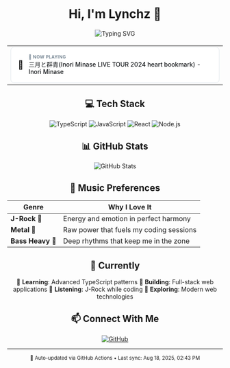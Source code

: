 <div align="center">

# Hi, I'm Lynchz 👋

<div style="margin: 20px 0;">
  <img src="https://readme-typing-svg.herokuapp.com?font=Inter&weight=300&size=22&duration=3000&pause=1000&color=374151&center=true&vCenter=true&width=435&lines=CS+Student+%26+Music+Enthusiast;J-Rock+%26+Metal+Fan;TypeScript+Developer" alt="Typing SVG" />
</div>

<!-- Spotify Now Playing -->
<table align="center" style="border: none;">
  <tr>
    <td align="center" style="border: none;">
      <div style="background: #ffffff; border: 1px solid #e1e8ed; border-radius: 8px; padding: 16px; min-width: 300px;">
        <div style="display: flex; align-items: center; justify-content: center;">
          <div style="margin-right: 12px; font-size: 20px;">
            🎵
          </div>
          <div style="text-align: left;">
            <div style="font-size: 10px; color: #657786; font-weight: 600; text-transform: uppercase; letter-spacing: 0.5px; margin-bottom: 4px;">
              🔴 NOW PLAYING
            </div>
            <div style="font-weight: 500; color: #14171a; font-size: 14px; line-height: 1.2;">
              三月と群青(Inori Minase LIVE TOUR 2024 heart bookmark) - Inori Minase
            </div>
          </div>
        </div>
      </div>
    </td>
  </tr>
</table>

## 💻 Tech Stack

<div align="center">

![TypeScript](https://img.shields.io/badge/TypeScript-007ACC?style=for-the-badge&logo=typescript&logoColor=white)
![JavaScript](https://img.shields.io/badge/JavaScript-F7DF1E?style=for-the-badge&logo=javascript&logoColor=black)
![React](https://img.shields.io/badge/React-20232A?style=for-the-badge&logo=react&logoColor=61DAFB)
![Node.js](https://img.shields.io/badge/Node.js-43853D?style=for-the-badge&logo=node.js&logoColor=white)

</div>

## 📊 GitHub Stats

<div align="center">

![GitHub Stats](https://github-readme-stats.vercel.app/api?username=LynchzDEV&show_icons=true&theme=default&hide_border=true&bg_color=ffffff&title_color=2d2d2d&text_color=6b6b6b&icon_color=a8a8a8)

</div>

## 🎵 Music Preferences

<div align="center">

| Genre | Why I Love It |
|-------|---------------|
| **J-Rock** 🎸 | Energy and emotion in perfect harmony |
| **Metal** 🤘 | Raw power that fuels my coding sessions |
| **Bass Heavy** 🎵 | Deep rhythms that keep me in the zone |

</div>

## 🚀 Currently

<div align="center">

🔹 **Learning**: Advanced TypeScript patterns
🔹 **Building**: Full-stack web applications
🔹 **Listening**: J-Rock while coding
🔹 **Exploring**: Modern web technologies

</div>

## 📫 Connect With Me

<div align="center">

[![GitHub](https://img.shields.io/badge/GitHub-100000?style=for-the-badge&logo=github&logoColor=white)](https://github.com/LynchzDEV)

</div>

---

<div align="center">
  <sub>🤖 Auto-updated via GitHub Actions • Last sync: Aug 18, 2025, 02:43 PM</sub>
</div>

</div>